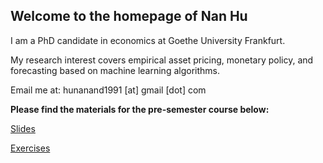 ## Welcome to the homepage of Nan Hu

I am a PhD candidate in economics at Goethe University Frankfurt.

My research interest covers empirical asset pricing, monetary policy, and forecasting based on machine learning algorithms.

Email me at: hunanand1991 [at] gmail [dot] com


**Please find the materials for the pre-semester course below:**  

[Slides](https://github.com/NanLss/nanlss.github.io/blob/master/Slides_Statistics_2019.pdf)

[Exercises](https://github.com/NanLss/nanlss.github.io/blob/master/Exercises_Statistics_2019.pdf)
